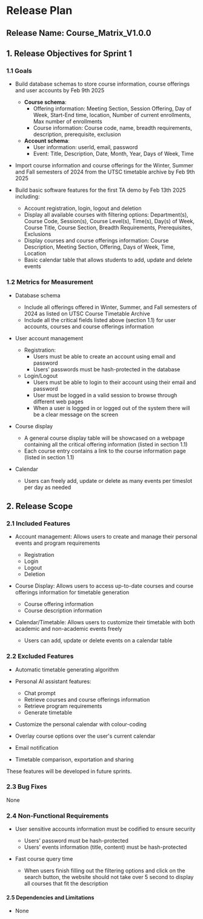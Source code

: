 # Release Plan

## Release Name: Course_Matrix_V1.0.0

## 1. Release Objectives for Sprint 1
### 1.1 Goals
- Build database schemas to store course information, course offerings and user accounts by Feb 9th 2025
  - **Course schema**:
    - Offering information: Meeting Section, Session Offering, Day of Week, Start-End time, location, Number of current enrollments, Max number of enrollments
    - Course information: Course code, name, breadth requirements, description, prerequisite, exclusion
  - **Account schema**:
    - User information: userId, email, password
    - Event: Title, Description, Date, Month, Year, Days of Week, Time 

- Import course information and course offerings for the Winter, Summer and Fall semesters of 2024 from the UTSC timetable archive by Feb 9th 2025
- Build basic software features for the first TA demo by Feb 13th 2025 including: 
  - Account registration, login, logout and deletion
  - Display all available courses with filtering options: Department(s), Course Code, Session(s), Course Level(s), Time(s), Day(s) of Week, Course Title, Course Section, Breadth Requirements, Prerequisites, Exclusions
  - Display courses and course offerings information: Course Description, Meeting Section, Offering, Days of Week, Time, Location
  - Basic calendar table that allows students to add, update and delete events

### 1.2 Metrics for Measurement
- Database schema
  - Include all offerings offered in Winter, Summer, and Fall semesters of 2024 as listed on UTSC Course Timetable Archive
  - Include all the critical fields listed above (section 1.1) for user accounts, courses and course offerings information
  
- User account management
  - Registration:
    - Users must be able to create an account using email and password
    - Users' passwords must be hash-protected in the database
  - Login/Logout
    - Users must be able to login to their account using their email and password
    - User must be logged in a valid session to browse through different web pages
    - When a user is logged in or logged out of the system there will be a clear message on the screen

- Course display
  - A general course display table will be showcased on a webpage containing all the critical offering information (listed in section 1.1)
  - Each course entry contains a link to the course information page (listed in section 1.1)

- Calendar
  - Users can freely add, update or delete as many events per timeslot per day as needed

## 2. Release Scope
### 2.1 Included Features
- Account management: Allows users to create and manage their personal events and program requirements
  - Registration
  - Login
  - Logout
  - Deletion

- Course Display: Allows users to access up-to-date courses and course offerings information for timetable generation
  - Course offering information
  - Course description information


- Calendar/Timetable: Allows users to customize their timetable with both academic and non-academic events freely
  - Users can add, update or delete events on a calendar table

### 2.2 Excluded Features
- Automatic timetable generating algorithm
- Personal AI assistant features:
  - Chat prompt
  - Retrieve courses and course offerings information
  - Retrieve program requirements
  - Generate timetable

- Customize the personal calendar with colour-coding
- Overlay course options over the user's current calendar
- Email notification
- Timetable comparison, exportation and sharing

These features will be developed in future sprints.

### 2.3 Bug Fixes
None

### 2.4 Non-Functional Requirements
- User sensitive accounts information must be codified to ensure security
  - Users' password must be hash-protected
  - Users' events information (title, content) must be hash-protected

- Fast course query time
  - When users finish filling out the filtering options and click on the search button, the website should not take over 5 second to display all courses that fit the description

#### 2.5 Dependencies and Limitations
- None
